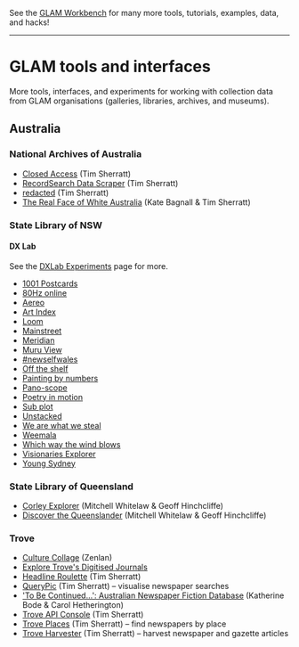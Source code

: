 See the [GLAM Workbench](https://glam-workbench.net/) for many more tools, tutorials, examples, data, and hacks!

---

# GLAM tools and interfaces

More tools, interfaces, and experiments for working with collection data from GLAM organisations (galleries, libraries, archives, and museums). 

## Australia

### National Archives of Australia

* [Closed Access](https://closedaccess.herokuapp.com/) (Tim Sherratt)
* [RecordSearch Data Scraper](https://wragge.github.io/recordsearch_data_scraper/) (Tim Sherratt)
* [redacted](https://owebrowse.herokuapp.com/redactions/) (Tim Sherratt)
* [The Real Face of White Australia](https://www.realfaceofwhiteaustralia.net/) (Kate Bagnall & Tim Sherratt)

### State Library of NSW

#### DX Lab

See the [DXLab Experiments](https://dxlab.sl.nsw.gov.au/experiments/) page for more.

* [1001 Postcards](https://dxlab.sl.nsw.gov.au/blog/1001-postcards/)
* [80Hz online](https://dxlab.sl.nsw.gov.au/blog/80hz-part-1-research/)
* [Aereo](https://dxlab.sl.nsw.gov.au/blog/building-aereo/)
* [Art Index](https://dxlab.sl.nsw.gov.au/blog/australian-art-catalogue-index/)
* [Loom](https://dxlab.sl.nsw.gov.au/blog/making-loom/)
* [Mainstreet](https://dxlab.sl.nsw.gov.au/blog/main-street/)
* [Meridian](https://dxlab.sl.nsw.gov.au/blog/making-meridian/)
* [Muru View](https://dxlab.sl.nsw.gov.au/blog/making-muruview/)
* [#newselfwales](https://dxlab.sl.nsw.gov.au/blog/the-face-of-nsw/)
* [Off the shelf](https://dxlab.sl.nsw.gov.au/blog/making-off-the-shelf/)
* [Painting by numbers](https://dxlab.sl.nsw.gov.au/blog/building-painting-by-numbers-2/)
* [Pano-scope](https://dxlab.sl.nsw.gov.au/blog/pano-scope-post/)
* [Poetry in motion](https://dxlab.sl.nsw.gov.au/blog/digital-drop-in-poetry-in-motion/)
* [Sub plot](https://dxlab.sl.nsw.gov.au/blog/making-sub-plot/)
* [Unstacked](https://dxlab.sl.nsw.gov.au/blog/unstackedlaunch/)
* [We are what we steal](https://dxlab.sl.nsw.gov.au/blog/we-are-what-we-steal/)
* [Weemala](https://dxlab.sl.nsw.gov.au/blog/building-weemala/)
* [Which way the wind blows](https://dxlab.sl.nsw.gov.au/blog/which-way-the-wind-blows/)
* [Visionaries Explorer](https://dxlab.sl.nsw.gov.au/blog/visionaries-explorer/)
* [Young Sydney](https://dxlab.sl.nsw.gov.au/blog/young-sydney/)

### State Library of Queensland

* [Corley Explorer](https://explorer.corley.slq.qld.gov.au/) (Mitchell Whitelaw & Geoff Hinchcliffe)
* [Discover the Queenslander](https://www.slq.qld.gov.au/discover/exhibitions/discover-queenslander#/mosaic) (Mitchell Whitelaw & Geoff Hinchcliffe)

### Trove

* [Culture Collage](https://www.zenlan.com/collage/) (Zenlan)
* [Explore Trove's Digitised Journals](https://trove-titles.herokuapp.com/)
* [Headline Roulette](https://headlineroulette.net/) (Tim Sherratt) 
* [QueryPic](http://dhistory.org/querypic/) (Tim Sherratt) – visualise newspaper searches
* ['To Be Continued...': Australian Newspaper Fiction Database](https://cdhrdatasys.anu.edu.au/tobecontinued/) (Katherine Bode & Carol Hetherington)
* [Trove API Console](https://troveconsole.herokuapp.com/) (Tim Sherratt)
* [Trove Places](https://troveplaces.herokuapp.com/) (Tim Sherratt) – find newspapers by place
* [Trove Harvester](https://pypi.org/project/troveharvester/) (Tim Sherratt) – harvest newspaper and gazette articles


